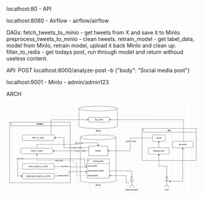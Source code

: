 localhost:80 - API



localhost:8080 - Airflow - airflow/airflow

DAGs:
    fetch_tweets_to_minio - get tweets from X and save it to MinIo.
    preprocess_tweets_to_minio - clean tweets.
    retrain_model - get label_data, model from MinIo, retrain model, upload it back MinIo and clean up.
    filter_to_redis - get todays post, run through model and return withoud useless content.


API:
    POST localhost:8000/analyze-post -b {"body": "Social media post"}

localhost:9001 - MinIo - admin/admin123


ARCH

![Architecture Diagram](arch.png)
